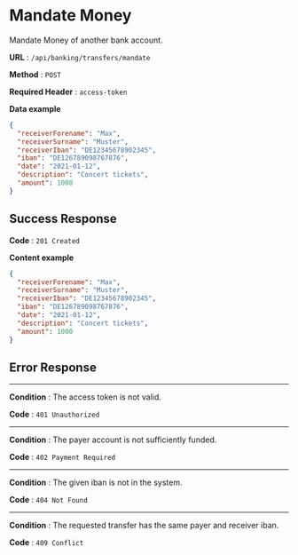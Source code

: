 # Mandate Money

Mandate Money of another bank account.

**URL** : `/api/banking/transfers/mandate`

**Method** : `POST`

**Required Header** : `access-token`

**Data example**

```json
{
  "receiverForename": "Max",
  "receiverSurname": "Muster",
  "receiverIban": "DE12345678902345",
  "iban": "DE126789098767876",
  "date": "2021-01-12",
  "description": "Concert tickets",
  "amount": 1000
}
```

## Success Response

**Code** : `201 Created`

**Content example**

```json
{
  "receiverForename": "Max",
  "receiverSurname": "Muster",
  "receiverIban": "DE12345678902345",
  "iban": "DE126789098767876",
  "date": "2021-01-12",
  "description": "Concert tickets",
  "amount": 1000
}
```

## Error Response

---
**Condition** : The access token is not valid.

**Code** : `401 Unauthorized`

---
**Condition** : The payer account is not sufficiently funded.

**Code** : `402 Payment Required`

---
**Condition** : The given iban is not in the system.

**Code** : `404 Not Found`

---
**Condition** : The requested transfer has the same payer and receiver iban.

**Code** : `409 Conflict`